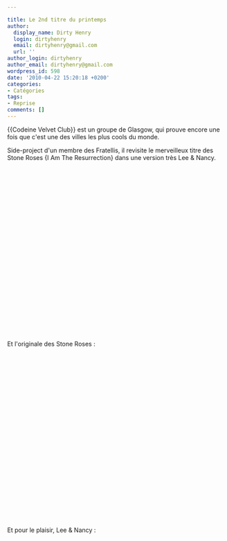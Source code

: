 ```yaml
---

title: Le 2nd titre du printemps
author:
  display_name: Dirty Henry
  login: dirtyhenry
  email: dirtyhenry@gmail.com
  url: ''
author_login: dirtyhenry
author_email: dirtyhenry@gmail.com
wordpress_id: 598
date: '2010-04-22 15:20:18 +0200'
categories:
- Catégories
tags:
- Reprise
comments: []
---
```

{{Codeine Velvet Club}} est un groupe de Glasgow, qui prouve encore une fois que c'est une des villes les plus cools du monde. 

Side-project d'un membre des Fratellis, il revisite le merveilleux titre des Stone Roses {I Am The Resurrection} dans une version très Lee & Nancy.

<object width="480" height="385"><param name="movie" value="http://www.youtube.com/v/qFMJ145mK1Q&hl=fr_FR&fs=1&"></param><param name="allowFullScreen" value="true"></param><param name="allowscriptaccess" value="always"></param><embed src="http://www.youtube.com/v/qFMJ145mK1Q&hl=fr_FR&fs=1&" type="application/x-shockwave-flash" allowscriptaccess="always" allowfullscreen="true" width="480" height="385"></embed></object>

Et l'originale des Stone Roses :

<object width="480" height="385"><param name="movie" value="http://www.youtube.com/v/e6QnK0yql8s&hl=fr_FR&fs=1&"></param><param name="allowFullScreen" value="true"></param><param name="allowscriptaccess" value="always"></param><embed src="http://www.youtube.com/v/e6QnK0yql8s&hl=fr_FR&fs=1&" type="application/x-shockwave-flash" allowscriptaccess="always" allowfullscreen="true" width="480" height="385"></embed></object>

Et pour le plaisir, Lee & Nancy :

<object width="480" height="385"><param name="movie" value="http://www.youtube.com/v/iHtPvUHjZfU&hl=fr_FR&fs=1&"></param><param name="allowFullScreen" value="true"></param><param name="allowscriptaccess" value="always"></param><embed src="http://www.youtube.com/v/iHtPvUHjZfU&hl=fr_FR&fs=1&" type="application/x-shockwave-flash" allowscriptaccess="always" allowfullscreen="true" width="480" height="385"></embed></object>
